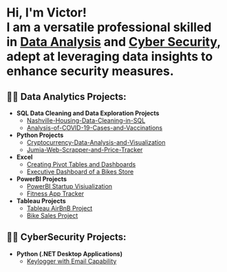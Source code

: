 <h1>Hi, I'm Victor! <br/>I am a versatile professional skilled in <a href="https://vdavidanalyst.github.io/vdavidanalyst2.github.io/">Data Analysis</a> and <a href="https://www.linkedin.com/in/victor-david-sarkibaka-5b7480248">Cyber Security</a>, adept at leveraging data insights to enhance security measures.</h1>


<h2>👨‍💻 Data Analytics Projects:</h2>

- <b>SQL Data Cleaning and Data Exploration Projects</b>
  - [Nashville-Housing-Data-Cleaning-in-SQL](https://github.com/vdavidanalyst/Nashville-Housing-Data-Cleaning-in-SQL)
  - [Analysis-of-COVID-19-Cases-and-Vaccinations ](https://github.com/vdavidanalyst/Analysis-of-COVID-19-Cases-and-Vaccinations)
- <b>Python Projects</b>
  - [Cryptocurrency-Data-Analysis-and-Visualization](https://github.com/vdavidanalyst/Cryptocurrency-Data-Analysis-and-Visualization)
  - [Jumia-Web-Scrapper-and-Price-Tracker ](https://github.com/vdavidanalyst/Jumia-Web-Scrapper-and-Price-Tracker)
- <b>Excel</b>
  - [Creating Pivot Tables and Dashboards](https://github.com/vdavidanalyst/Excel)
  - [Executive Dashboard of a Bikes Store](https://github.com/vdavidanalyst/Excel)
- <b>PowerBI Projects</b>
  - [PowerBI Startup Visiualization](https://github.com/vdavidanalyst/Power-BI)
  - [Fitness App Tracker](https://github.com/vdavidanalyst/Power-BI)
- <b>Tableau Projects</b>
  - [Tableau AirBnB Project](https://public.tableau.com/app/profile/victor.david.sarkibaka)
  - [Bike Sales Project](https://public.tableau.com/app/profile/victor.david.sarkibaka)




<h2>👨‍💻 CyberSecurity Projects:</h2>

- <b>Python (.NET Desktop Applications)</b>
  - [Keylogger with Email Capability](https://github.com/vdavidanalyst/Keylogger-with-Pynput)



[linkedin]: https://https://www.linkedin.com/in/victor-david-sarkibaka-5b7480248
[my website]: https://vdavidanalyst.github.io/vdavidanalyst2.github.io/

<!--
**** is a ✨ _special_ ✨ repository because its `README.md` (this file) appears on your GitHub profile.

Here are some ideas to get you started:

- 🔭 I’m currently working on ...
- 🌱 I’m currently learning ...
- 👯 I’m looking to collaborate on ...
- 🤔 I’m looking for help with ...
- 💬 Ask me about ...
- 📫 How to reach me: ...
- 😄 Pronouns: ...
- ⚡ Fun fact: ...
-->
